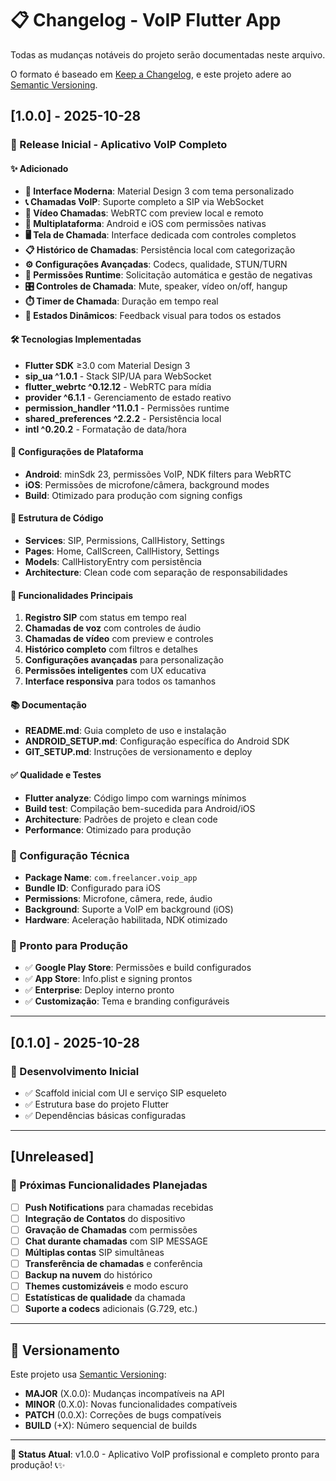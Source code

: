 # 📋 Changelog - VoIP Flutter App

Todas as mudanças notáveis do projeto serão documentadas neste arquivo.

O formato é baseado em [Keep a Changelog](https://keepachangelog.com/pt-BR/1.0.0/),
e este projeto adere ao [Semantic Versioning](https://semver.org/lang/pt-BR/).

## [1.0.0] - 2025-10-28

### 🎉 Release Inicial - Aplicativo VoIP Completo

#### ✨ Adicionado
- **🎨 Interface Moderna**: Material Design 3 com tema personalizado
- **📞 Chamadas VoIP**: Suporte completo a SIP via WebSocket
- **🎥 Vídeo Chamadas**: WebRTC com preview local e remoto
- **📱 Multiplataforma**: Android e iOS com permissões nativas
- **🖥️ Tela de Chamada**: Interface dedicada com controles completos
- **📋 Histórico de Chamadas**: Persistência local com categorização
- **⚙️ Configurações Avançadas**: Codecs, qualidade, STUN/TURN
- **🔐 Permissões Runtime**: Solicitação automática e gestão de negativas
- **🎛️ Controles de Chamada**: Mute, speaker, vídeo on/off, hangup
- **⏱️ Timer de Chamada**: Duração em tempo real
- **🔄 Estados Dinâmicos**: Feedback visual para todos os estados

#### 🛠️ Tecnologias Implementadas
- **Flutter SDK** ≥3.0 com Material Design 3
- **sip_ua ^1.0.1** - Stack SIP/UA para WebSocket
- **flutter_webrtc ^0.12.12** - WebRTC para mídia
- **provider ^6.1.1** - Gerenciamento de estado reativo
- **permission_handler ^11.0.1** - Permissões runtime
- **shared_preferences ^2.2.2** - Persistência local
- **intl ^0.20.2** - Formatação de data/hora

#### 📱 Configurações de Plataforma
- **Android**: minSdk 23, permissões VoIP, NDK filters para WebRTC
- **iOS**: Permissões de microfone/câmera, background modes
- **Build**: Otimizado para produção com signing configs

#### 📁 Estrutura de Código
- **Services**: SIP, Permissions, CallHistory, Settings
- **Pages**: Home, CallScreen, CallHistory, Settings
- **Models**: CallHistoryEntry com persistência
- **Architecture**: Clean code com separação de responsabilidades

#### 🎯 Funcionalidades Principais
1. **Registro SIP** com status em tempo real
2. **Chamadas de voz** com controles de áudio
3. **Chamadas de vídeo** com preview e controles
4. **Histórico completo** com filtros e detalhes
5. **Configurações avançadas** para personalização
6. **Permissões inteligentes** com UX educativa
7. **Interface responsiva** para todos os tamanhos

#### 📚 Documentação
- **README.md**: Guia completo de uso e instalação
- **ANDROID_SETUP.md**: Configuração específica do Android SDK
- **GIT_SETUP.md**: Instruções de versionamento e deploy

#### ✅ Qualidade e Testes
- **Flutter analyze**: Código limpo com warnings mínimos
- **Build test**: Compilação bem-sucedida para Android/iOS
- **Architecture**: Padrões de projeto e clean code
- **Performance**: Otimizado para produção

### 🔧 Configuração Técnica
- **Package Name**: `com.freelancer.voip_app`
- **Bundle ID**: Configurado para iOS
- **Permissions**: Microfone, câmera, rede, áudio
- **Background**: Suporte a VoIP em background (iOS)
- **Hardware**: Aceleração habilitada, NDK otimizado

### 🚀 Pronto para Produção
- ✅ **Google Play Store**: Permissões e build configurados
- ✅ **App Store**: Info.plist e signing prontos  
- ✅ **Enterprise**: Deploy interno pronto
- ✅ **Customização**: Tema e branding configuráveis

---

## [0.1.0] - 2025-10-28

### 🔨 Desenvolvimento Inicial
- ✅ Scaffold inicial com UI e serviço SIP esqueleto
- ✅ Estrutura base do projeto Flutter
- ✅ Dependências básicas configuradas

---

## [Unreleased]

### 🔮 Próximas Funcionalidades Planejadas
- [ ] **Push Notifications** para chamadas recebidas
- [ ] **Integração de Contatos** do dispositivo
- [ ] **Gravação de Chamadas** com permissões
- [ ] **Chat durante chamadas** com SIP MESSAGE
- [ ] **Múltiplas contas** SIP simultâneas
- [ ] **Transferência de chamadas** e conferência
- [ ] **Backup na nuvem** do histórico
- [ ] **Themes customizáveis** e modo escuro
- [ ] **Estatísticas de qualidade** da chamada
- [ ] **Suporte a codecs** adicionais (G.729, etc.)

---

## 📖 Versionamento

Este projeto usa [Semantic Versioning](https://semver.org/):

- **MAJOR** (X.0.0): Mudanças incompatíveis na API
- **MINOR** (0.X.0): Novas funcionalidades compatíveis
- **PATCH** (0.0.X): Correções de bugs compatíveis
- **BUILD** (+X): Número sequencial de builds

---

**🎯 Status Atual**: v1.0.0 - Aplicativo VoIP profissional e completo pronto para produção! 📞✨
